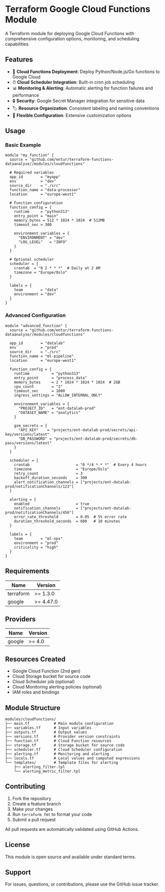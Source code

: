 # Terraform Google Cloud Functions Module

A Terraform module for deploying Google Cloud Functions with comprehensive configuration options, monitoring, and scheduling capabilities.

## Features

- 🚀 **Cloud Functions Deployment**: Deploy Python/Node.js/Go functions to Google Cloud
- ⏰ **Cloud Scheduler Integration**: Built-in cron job scheduling
- 📊 **Monitoring & Alerting**: Automatic alerting for function failures and performance
- 🔒 **Security**: Google Secret Manager integration for sensitive data
- 🏷️ **Resource Organization**: Consistent labeling and naming conventions
- 🔧 **Flexible Configuration**: Extensive customization options

## Usage

### Basic Example

```hcl
module "my_function" {
  source = "github.com/entur/terraform-functions-dataanalyse//modules/cloudfunctions"

  # Required variables
  app_id        = "myapp"
  env           = "dev"
  source_dir    = "./src"
  function_name = "data-processor"
  location      = "europe-west1"

  # Function configuration
  function_config = {
    runtime     = "python313"
    entry_point = "main"
    memory_bytes = 512 * 1024 * 1024  # 512MB
    timeout_sec = 300

    environment_variables = {
      "ENVIRONMENT" = "dev"
      "LOG_LEVEL"   = "INFO"
    }
  }

  # Optional scheduler
  scheduler = {
    crontab  = "0 2 * * *"  # Daily at 2 AM
    timezone = "Europe/Oslo"
  }

  labels = {
    team        = "data"
    environment = "dev"
  }
}
```

### Advanced Configuration

```hcl
module "advanced_function" {
  source = "github.com/entur/terraform-functions-dataanalyse//modules/cloudfunctions"

  app_id        = "datalab"
  env           = "prod"
  source_dir    = "./src"
  function_name = "ml-pipeline"
  location      = "europe-west1"

  function_config = {
    runtime          = "python313"
    entry_point      = "process_data"
    memory_bytes     = 2 * 1024 * 1024 * 1024  # 2GB
    cpu_count        = "2"
    timeout_sec      = 1800
    ingress_settings = "ALLOW_INTERNAL_ONLY"

    environment_variables = {
      "PROJECT_ID"   = "ent-datalab-prod"
      "DATASET_NAME" = "analytics"
    }

    gsm_secrets = {
      "API_KEY"    = "projects/ent-datalab-prod/secrets/api-key/versions/latest"
      "DB_PASSWORD" = "projects/ent-datalab-prod/secrets/db-pass/versions/latest"
    }
  }

  scheduler = {
    crontab                     = "0 */4 * * *"  # Every 4 hours
    timezone                    = "Europe/Oslo"
    retry_count                 = 3
    backoff_duration_seconds    = 300
    alert_notification_channels = ["projects/ent-datalab-prod/notificationChannels/123"]
  }

  alerting = {
    enabled                     = true
    notification_channels       = ["projects/ent-datalab-prod/notificationChannels/456"]
    error_rate_threshold        = 0.05  # 5% error rate
    duration_threshold_seconds  = 600   # 10 minutes
  }

  labels = {
    team        = "ml-ops"
    environment = "prod"
    criticality = "high"
  }
}
```

## Requirements

| Name | Version |
|------|---------|
| terraform | >= 1.3.0 |
| google | >= 4.47.0 |

## Providers

| Name | Version |
|------|---------|
| google | >= 4.0 |

## Resources Created

- Google Cloud Function (2nd gen)
- Cloud Storage bucket for source code
- Cloud Scheduler job (optional)
- Cloud Monitoring alerting policies (optional)
- IAM roles and bindings

## Module Structure

```
modules/cloudfunctions/
├── main.tf           # Main module configuration
├── variables.tf      # Input variables
├── outputs.tf        # Output values
├── versions.tf       # Provider version constraints
├── function.tf       # Cloud Function resources
├── storage.tf        # Storage bucket for source code
├── scheduler.tf      # Cloud Scheduler configuration
├── alerting.tf       # Monitoring and alerting
├── locals.tf         # Local values and computed expressions
└── templates/        # Template files for alerting
    ├── alerting_filter.tpl
    └── alerting_metric_filter.tpl
```

## Contributing

1. Fork the repository
2. Create a feature branch
3. Make your changes
4. Run `terraform fmt` to format your code
5. Submit a pull request

All pull requests are automatically validated using GitHub Actions.

## License

This module is open source and available under standard terms.

## Support

For issues, questions, or contributions, please use the GitHub issue tracker.